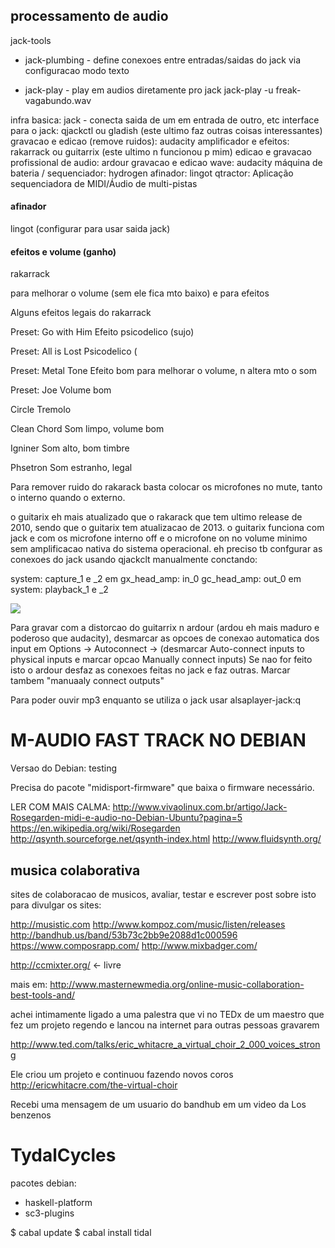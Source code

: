 ## processamento de audio

jack-tools
* jack-plumbing - define conexoes entre entradas/saidas do jack via configuracao modo texto

* jack-play - play em audios diretamente pro jack
jack-play -u freak-vagabundo.wav

infra basica: jack - conecta saida de um em entrada de outro, etc
interface para o jack: qjackctl ou gladish (este ultimo faz outras coisas interessantes)
gravacao e edicao (remove ruidos): audacity
amplificador e efeitos: rakarrack ou guitarrix (este ultimo n funcionou p mim)
edicao e gravacao profissional de audio: ardour
gravacao e edicao wave: audacity
máquina de bateria / sequenciador: hydrogen
afinador: lingot
qtractor: Aplicação sequenciadora de MIDI/Áudio de multi-pistas

#### afinador

lingot (configurar para usar saida jack)

#### efeitos e volume (ganho)

rakarrack

para melhorar o volume (sem ele fica mto baixo) e para efeitos

Alguns efeitos legais do rakarrack

Preset: Go with Him
Efeito psicodelico (sujo)

Preset: All is Lost
Psicodelico (

Preset: Metal Tone
Efeito bom para melhorar o volume, n altera mto o som

Preset: Joe
Volume bom

Circle Tremolo

Clean Chord
Som limpo, volume bom

Igniner
Som alto, bom timbre

Phsetron
Som estranho, legal

Para remover ruido do rakarack basta colocar os microfones no mute, tanto
o interno quando o externo.

o guitarix eh mais atualizado que o rakarack que tem ultimo release
de 2010, sendo que o guitarix tem atualizacao de 2013. o guitarix funciona
com jack e com os microfone interno off e o microfone on no volume minimo sem
amplificacao nativa do sistema operacional. eh preciso tb confgurar as
conexoes do jack usando qjackclt manualmente conctando:

   system: capture_1 e _2 em gx_head_amp: in_0
   gc_head_amp: out_0 em system: playback_1 e _2

<!-- _a -->

<img src="files/qjackctl-conexoes.png" />


Para gravar com a distorcao do guitarrix n ardour (ardou eh mais
maduro e poderoso que audacity), desmarcar as opcoes de conexao automatica
dos input em Options -> Autoconnect -> (desmarcar Auto-connect inputs
to physical inputs e marcar opcao Manually connect inputs)
Se nao for feito isto o ardour desfaz as conexoes feitas no jack e faz outras.
Marcar tambem "manuaaly connect outputs"


Para poder ouvir mp3 enquanto se utiliza o jack usar alsaplayer-jack:q


M-AUDIO FAST TRACK NO DEBIAN
============================

Versao do Debian: testing

Precisa do pacote "midisport-firmware" que baixa o firmware necessário.


LER COM MAIS CALMA:
http://www.vivaolinux.com.br/artigo/Jack-Rosegarden-midi-e-audio-no-Debian-Ubuntu?pagina=5
https://en.wikipedia.org/wiki/Rosegarden
http://qsynth.sourceforge.net/qsynth-index.html
http://www.fluidsynth.org/

## musica colaborativa

sites de colaboracao de musicos, avaliar, testar e escrever post sobre
isto para divulgar os sites:

http://musistic.com
http://www.kompoz.com/music/listen/releases
http://bandhub.us/band/53b73c2bb9e2088d1c000596
https://www.composrapp.com/
http://www.mixbadger.com/

http://ccmixter.org/ <- livre

mais em:
http://www.masternewmedia.org/online-music-collaboration-best-tools-and/

achei intimamente ligado a uma palestra que vi no TEDx de um maestro que
fez um projeto regendo e lancou na internet para outras pessoas gravarem

http://www.ted.com/talks/eric_whitacre_a_virtual_choir_2_000_voices_strong

Ele criou um projeto e continuou fazendo novos coros
http://ericwhitacre.com/the-virtual-choir

Recebi uma mensagem de um usuario do bandhub em um video da Los benzenos

TydalCycles
===========

pacotes debian:
* haskell-platform
* sc3-plugins

$ cabal update
$ cabal install tidal
